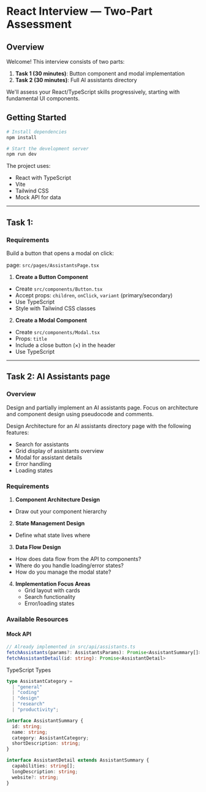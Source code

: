 # React Interview — Two-Part Assessment

## Overview

Welcome! This interview consists of two parts:

1. **Task 1 (30 minutes)**: Button component and modal implementation
2. **Task 2 (30 minutes)**: Full AI assistants directory

We'll assess your React/TypeScript skills progressively, starting with fundamental UI components.

## Getting Started

```bash
# Install dependencies
npm install

# Start the development server
npm run dev
```

The project uses:

- React with TypeScript
- Vite
- Tailwind CSS
- Mock API for data

---

## Task 1:

### Requirements

Build a button that opens a modal on click:

page: `src/pages/AssistantsPage.tsx`

1. **Create a Button Component**

- Create `src/components/Button.tsx`
- Accept props: `children`, `onClick`, `variant` (primary/secondary)
- Use TypeScript
- Style with Tailwind CSS classes

2. **Create a Modal Component**

- Create `src/components/Modal.tsx`
- Props: `title`
- Include a close button (×) in the header
- Use TypeScript

---

## Task 2: AI Assistants page

### Overview

Design and partially implement an AI assistants page. Focus on architecture and component design using pseudocode and comments.

Design Architecture for an AI assistants directory page with the following features:

- Search for assistants
- Grid display of assistants overview
- Modal for assistant details
- Error handling
- Loading states

### Requirements

1. **Component Architecture Design**

- Draw out your component hierarchy

2. **State Management Design**

- Define what state lives where

3. **Data Flow Design**

- How does data flow from the API to components?
- Where do you handle loading/error states?
- How do you manage the modal state?

4. **Implementation Focus Areas**
   - Grid layout with cards
   - Search functionality
   - Error/loading states

### Available Resources

#### Mock API

```typescript
// Already implemented in src/api/assistants.ts
fetchAssistants(params?: AssistantsParams): Promise<AssistantSummary[]>
fetchAssistantDetail(id: string): Promise<AssistantDetail>
```

TypeScript Types

```typescript
type AssistantCategory =
  | "general"
  | "coding"
  | "design"
  | "research"
  | "productivity";

interface AssistantSummary {
  id: string;
  name: string;
  category: AssistantCategory;
  shortDescription: string;
}

interface AssistantDetail extends AssistantSummary {
  capabilities: string[];
  longDescription: string;
  website?: string;
}
```
